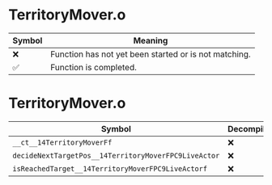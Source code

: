 # TerritoryMover.o
| Symbol | Meaning 
| ------------- | ------------- 
| :x: | Function has not yet been started or is not matching. 
| :white_check_mark: | Function is completed. 


# TerritoryMover.o
| Symbol | Decompiled? |
| ------------- | ------------- |
| `__ct__14TerritoryMoverFf` | :x: |
| `decideNextTargetPos__14TerritoryMoverFPC9LiveActor` | :x: |
| `isReachedTarget__14TerritoryMoverFPC9LiveActorf` | :x: |
